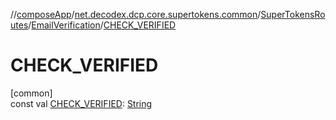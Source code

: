 //[composeApp](../../../../index.md)/[net.decodex.dcp.core.supertokens.common](../../index.md)/[SuperTokensRoutes](../index.md)/[EmailVerification](index.md)/[CHECK_VERIFIED](-c-h-e-c-k_-v-e-r-i-f-i-e-d.md)

# CHECK_VERIFIED

[common]\
const val [CHECK_VERIFIED](-c-h-e-c-k_-v-e-r-i-f-i-e-d.md): [String](https://kotlinlang.org/api/latest/jvm/stdlib/kotlin/-string/index.html)
